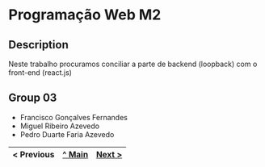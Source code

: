 # Programação Web M2

## Description
Neste trabalho procuramos conciliar a parte de backend (loopback) com o front-end (react.js)

## Group 03

* Francisco Gonçalves Fernandes  
* Miguel Ribeiro Azevedo
* Pedro Duarte Faria Azevedo


< Previous | [^ Main](https://github.com/Francisco970-hub/M2-PW/blob/main/README.md) | [Next >](c2.md)
:--- | :---: | ---: 
